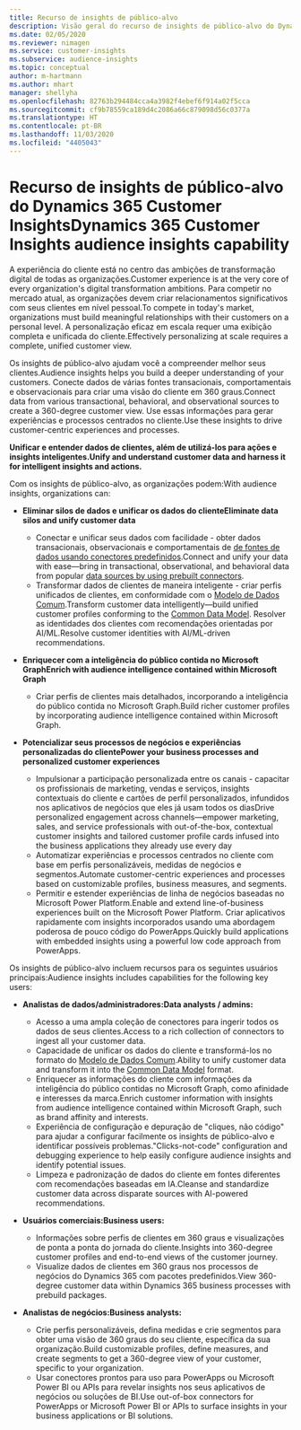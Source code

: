 ```yaml
---
title: Recurso de insights de público-alvo
description: Visão geral do recurso de insights de público-alvo do Dynamics 365 Customer Insights.
ms.date: 02/05/2020
ms.reviewer: nimagen
ms.service: customer-insights
ms.subservice: audience-insights
ms.topic: conceptual
author: m-hartmann
ms.author: mhart
manager: shellyha
ms.openlocfilehash: 82763b294484cca4a3982f4ebef6f914a02f5cca
ms.sourcegitcommit: cf9b78559ca189d4c2086a66c879098d56c0377a
ms.translationtype: HT
ms.contentlocale: pt-BR
ms.lasthandoff: 11/03/2020
ms.locfileid: "4405043"
---
```

# <a name="dynamics-365-customer-insights-audience-insights-capability"></a><span data-ttu-id="cbfcb-103">Recurso de insights de público-alvo do Dynamics 365 Customer Insights</span><span class="sxs-lookup"><span data-stu-id="cbfcb-103">Dynamics 365 Customer Insights audience insights capability</span></span>

<span data-ttu-id="cbfcb-104">A experiência do cliente está no centro das ambições de transformação digital de todas as organizações.</span><span class="sxs-lookup"><span data-stu-id="cbfcb-104">Customer experience is at the very core of every organization's digital transformation ambitions.</span></span> <span data-ttu-id="cbfcb-105">Para competir no mercado atual, as organizações devem criar relacionamentos significativos com seus clientes em nível pessoal.</span><span class="sxs-lookup"><span data-stu-id="cbfcb-105">To compete in today's market, organizations must build meaningful relationships with their customers on a personal level.</span></span> <span data-ttu-id="cbfcb-106">A personalização eficaz em escala requer uma exibição completa e unificada do cliente.</span><span class="sxs-lookup"><span data-stu-id="cbfcb-106">Effectively personalizing at scale requires a complete, unified customer view.</span></span>

<span data-ttu-id="cbfcb-107">Os insights de público-alvo ajudam você a compreender melhor seus clientes.</span><span class="sxs-lookup"><span data-stu-id="cbfcb-107">Audience insights helps you build a deeper understanding of your customers.</span></span> <span data-ttu-id="cbfcb-108">Conecte dados de várias fontes transacionais, comportamentais e observacionais para criar uma visão do cliente em 360 graus.</span><span class="sxs-lookup"><span data-stu-id="cbfcb-108">Connect data from various transactional, behavioral, and observational sources to create a 360-degree customer view.</span></span> <span data-ttu-id="cbfcb-109">Use essas informações para gerar experiências e processos centrados no cliente.</span><span class="sxs-lookup"><span data-stu-id="cbfcb-109">Use these insights to drive customer-centric experiences and processes.</span></span>

<span data-ttu-id="cbfcb-110">**Unificar e entender dados de clientes, além de utilizá-los para ações e insights inteligentes.**</span><span class="sxs-lookup"><span data-stu-id="cbfcb-110">**Unify and understand customer data and harness it for intelligent insights and actions.**</span></span>

<span data-ttu-id="cbfcb-111">Com os insights de público-alvo, as organizações podem:</span><span class="sxs-lookup"><span data-stu-id="cbfcb-111">With audience insights, organizations can:</span></span>  

- <span data-ttu-id="cbfcb-112">**Eliminar silos de dados e unificar os dados do cliente**</span><span class="sxs-lookup"><span data-stu-id="cbfcb-112">**Eliminate data silos and unify customer data**</span></span>

  - <span data-ttu-id="cbfcb-113">Conectar e unificar seus dados com facilidade - obter dados transacionais, observacionais e comportamentais de [de fontes de dados usando conectores predefinidos](data-sources.md).</span><span class="sxs-lookup"><span data-stu-id="cbfcb-113">Connect and unify your data with ease—bring in transactional, observational, and behavioral data from popular [data sources by using prebuilt connectors](data-sources.md).</span></span>
  - <span data-ttu-id="cbfcb-114">Transformar dados de clientes de maneira inteligente - criar perfis unificados de clientes, em conformidade com o [Modelo de Dados Comum](https://docs.microsoft.com/common-data-model/).</span><span class="sxs-lookup"><span data-stu-id="cbfcb-114">Transform customer data intelligently—build unified customer profiles conforming to the [Common Data Model](https://docs.microsoft.com/common-data-model/).</span></span> <span data-ttu-id="cbfcb-115">Resolver as identidades dos clientes com recomendações orientadas por AI/ML.</span><span class="sxs-lookup"><span data-stu-id="cbfcb-115">Resolve customer identities with AI/ML-driven recommendations.</span></span>

- <span data-ttu-id="cbfcb-116">**Enriquecer com a inteligência do público contida no Microsoft Graph**</span><span class="sxs-lookup"><span data-stu-id="cbfcb-116">**Enrich with audience intelligence contained within Microsoft Graph**</span></span>

  - <span data-ttu-id="cbfcb-117">Criar perfis de clientes mais detalhados, incorporando a inteligência do público contida no Microsoft Graph.</span><span class="sxs-lookup"><span data-stu-id="cbfcb-117">Build richer customer profiles by incorporating audience intelligence contained within Microsoft Graph.</span></span>  

- <span data-ttu-id="cbfcb-118">**Potencializar seus processos de negócios e experiências personalizadas do cliente**</span><span class="sxs-lookup"><span data-stu-id="cbfcb-118">**Power your business processes and personalized customer experiences**</span></span>

  - <span data-ttu-id="cbfcb-119">Impulsionar a participação personalizada entre os canais - capacitar os profissionais de marketing, vendas e serviços, insights contextuais do cliente e cartões de perfil personalizados, infundidos nos aplicativos de negócios que eles já usam todos os dias</span><span class="sxs-lookup"><span data-stu-id="cbfcb-119">Drive personalized engagement across channels—empower marketing, sales, and service professionals with out-of-the-box, contextual customer insights and tailored customer profile cards infused into the business applications they already use every day</span></span>
  - <span data-ttu-id="cbfcb-120">Automatizar experiências e processos centrados no cliente com base em perfis personalizáveis, medidas de negócios e segmentos.</span><span class="sxs-lookup"><span data-stu-id="cbfcb-120">Automate customer-centric experiences and processes based on customizable profiles, business measures, and segments.</span></span>
  - <span data-ttu-id="cbfcb-121">Permitir e estender experiências de linha de negócios baseadas no Microsoft Power Platform.</span><span class="sxs-lookup"><span data-stu-id="cbfcb-121">Enable and extend line-of-business experiences built on the Microsoft Power Platform.</span></span> <span data-ttu-id="cbfcb-122">Criar aplicativos rapidamente com insights incorporados usando uma abordagem poderosa de pouco código do PowerApps.</span><span class="sxs-lookup"><span data-stu-id="cbfcb-122">Quickly build applications with embedded insights using a powerful low code approach from PowerApps.</span></span>  

<span data-ttu-id="cbfcb-123">Os insights de público-alvo incluem recursos para os seguintes usuários principais:</span><span class="sxs-lookup"><span data-stu-id="cbfcb-123">Audience insights includes capabilities for the following key users:</span></span>

- <span data-ttu-id="cbfcb-124">**Analistas de dados/administradores:**</span><span class="sxs-lookup"><span data-stu-id="cbfcb-124">**Data analysts / admins:**</span></span>

  - <span data-ttu-id="cbfcb-125">Acesso a uma ampla coleção de conectores para ingerir todos os dados de seus clientes.</span><span class="sxs-lookup"><span data-stu-id="cbfcb-125">Access to a rich collection of connectors to ingest all your customer data.</span></span>
  - <span data-ttu-id="cbfcb-126">Capacidade de unificar os dados do cliente e transformá-los no formato do [Modelo de Dados Comum](https://docs.microsoft.com/common-data-model/).</span><span class="sxs-lookup"><span data-stu-id="cbfcb-126">Ability to unify customer data and transform it into the [Common Data Model](https://docs.microsoft.com/common-data-model/) format.</span></span>
  - <span data-ttu-id="cbfcb-127">Enriquecer as informações do cliente com informações da inteligência do público contidas no Microsoft Graph, como afinidade e interesses da marca.</span><span class="sxs-lookup"><span data-stu-id="cbfcb-127">Enrich customer information with insights from audience intelligence contained within Microsoft Graph, such as brand affinity and interests.</span></span>
  - <span data-ttu-id="cbfcb-128">Experiência de configuração e depuração de "cliques, não código" para ajudar a configurar facilmente os insights de público-alvo e identificar possíveis problemas.</span><span class="sxs-lookup"><span data-stu-id="cbfcb-128">"Clicks-not-code" configuration and debugging experience to help easily configure audience insights and identify potential issues.</span></span>
  - <span data-ttu-id="cbfcb-129">Limpeza e padronização de dados do cliente em fontes diferentes com recomendações baseadas em IA.</span><span class="sxs-lookup"><span data-stu-id="cbfcb-129">Cleanse and standardize customer data across disparate sources with AI-powered recommendations.</span></span>  

- <span data-ttu-id="cbfcb-130">**Usuários comerciais:**</span><span class="sxs-lookup"><span data-stu-id="cbfcb-130">**Business users:**</span></span>

  - <span data-ttu-id="cbfcb-131">Informações sobre perfis de clientes em 360 graus e visualizações de ponta a ponta do jornada do cliente.</span><span class="sxs-lookup"><span data-stu-id="cbfcb-131">Insights into 360-degree customer profiles and end-to-end views of the customer journey.</span></span>
  - <span data-ttu-id="cbfcb-132">Visualize dados de clientes em 360 graus nos processos de negócios do Dynamics 365 com pacotes predefinidos.</span><span class="sxs-lookup"><span data-stu-id="cbfcb-132">View 360-degree customer data within Dynamics 365 business processes with prebuild packages.</span></span>

- <span data-ttu-id="cbfcb-133">**Analistas de negócios:**</span><span class="sxs-lookup"><span data-stu-id="cbfcb-133">**Business analysts:**</span></span>

  - <span data-ttu-id="cbfcb-134">Crie perfis personalizáveis, defina medidas e crie segmentos para obter uma visão de 360 graus do seu cliente, específica da sua organização.</span><span class="sxs-lookup"><span data-stu-id="cbfcb-134">Build customizable profiles, define measures, and create segments to get a 360-degree view of your customer, specific to your organization.</span></span>  
  - <span data-ttu-id="cbfcb-135">Usar conectores prontos para uso para PowerApps ou Microsoft Power BI ou APIs para revelar insights nos seus aplicativos de negócios ou soluções de BI.</span><span class="sxs-lookup"><span data-stu-id="cbfcb-135">Use out-of-box connectors for PowerApps or Microsoft Power BI or APIs to surface insights in your business applications or BI solutions.</span></span>  
